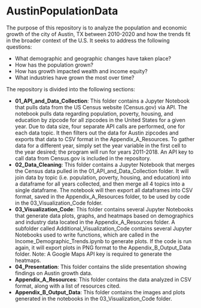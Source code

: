 # AustinPopulationData

The purpose of this repository is to analyze the population and economic growth of the city of Austin, TX between 2010-2020 and how the trends fit in the broader context of the U.S.
It seeks to address the following questions:

- What demographic and geographic changes have taken place?
- How has the population grown?
- How has growth impacted wealth and income equity?
- What industries have grown the most over time? 

The repository is divided into the following sections:
- **01_API_and_Data_Collection**: This folder contains a Jupyter Notebook that pulls data from the US Census website (Census.gov) via API. The notebook pulls data regarding population, poverty, housing, and education by zipcode for all zipcodes in the United States for a given year. Due to data size, four separate API calls are performed, one for each data topic. It then filters out the data for Austin zipcodes and exports that data to CSV format in the Appendix_A_Resources. To gather data for a different year, simply set the year variable in the first cell to the year desired; the program will run for years 2011-2018. An API key to call data from Census.gov is included in the repository.
- **02_Data_Cleaning**: This folder contains a Jupyter Notebook that merges the Census data pulled in the 01_API_and_Data_Collection folder. It will join data by topic (i.e. population, poverty, housing, and education) into a dataframe for all years collected, and then merge all 4 topics into a single dataframe. The notebook will then export all dataframes into CSV format, saved in the Appendix_A_Resources folder, to be used by code in the 03_Visualization_Code folder.
- **03_Visualization_Code**: This folder contains several Jupyter Notebooks that generate data plots, graphs, and heatmaps based on demographics and industry data located in the Appendix_A_Resources folder. A subfolder called Additional_Visualization_Code contains several Jupyter Notebooks used to write functions, which are called in the Income_Demographic_Trends.ipynb to generate plots. If the code is run again, it will export plots in PNG format to the Appendix_B_Output_Data folder. Note: A Google Maps API key is required to generate the heatmaps.
- **04_Presentation**: This folder contains the slide presentation showing findings on Austin growth data.
- **Appendix_A_Resources**: This folder contains the data analyzed in CSV format, along with a list of resources cited.
- **Appendix_B_Output_Data**: This folder contains the images and plots generated in the notebooks in the 03_Visualization_Code folder.

